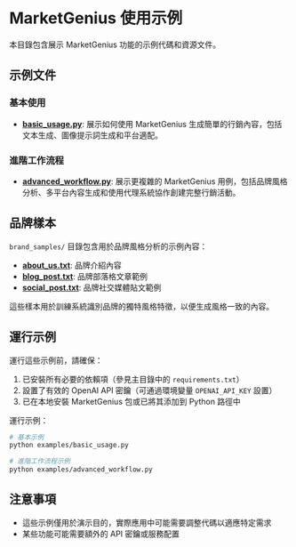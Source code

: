 # MarketGenius 使用示例

本目錄包含展示 MarketGenius 功能的示例代碼和資源文件。

## 示例文件

### 基本使用

- **[basic_usage.py](basic_usage.py)**: 展示如何使用 MarketGenius 生成簡單的行銷內容，包括文本生成、圖像提示詞生成和平台適配。

### 進階工作流程

- **[advanced_workflow.py](advanced_workflow.py)**: 展示更複雜的 MarketGenius 用例，包括品牌風格分析、多平台內容生成和使用代理系統協作創建完整行銷活動。

## 品牌樣本

`brand_samples/` 目錄包含用於品牌風格分析的示例內容：

- **[about_us.txt](brand_samples/about_us.txt)**: 品牌介紹內容
- **[blog_post.txt](brand_samples/blog_post.txt)**: 品牌部落格文章範例
- **[social_post.txt](brand_samples/social_post.txt)**: 品牌社交媒體貼文範例

這些樣本用於訓練系統識別品牌的獨特風格特徵，以便生成風格一致的內容。

## 運行示例

運行這些示例前，請確保：

1. 已安裝所有必要的依賴項（參見主目錄中的 `requirements.txt`）
2. 設置了有效的 OpenAI API 密鑰（可通過環境變量 `OPENAI_API_KEY` 設置）
3. 已在本地安裝 MarketGenius 包或已將其添加到 Python 路徑中

運行示例：

```bash
# 基本示例
python examples/basic_usage.py

# 進階工作流程示例
python examples/advanced_workflow.py
```

## 注意事項

- 這些示例僅用於演示目的，實際應用中可能需要調整代碼以適應特定需求
- 某些功能可能需要額外的 API 密鑰或服務配置
